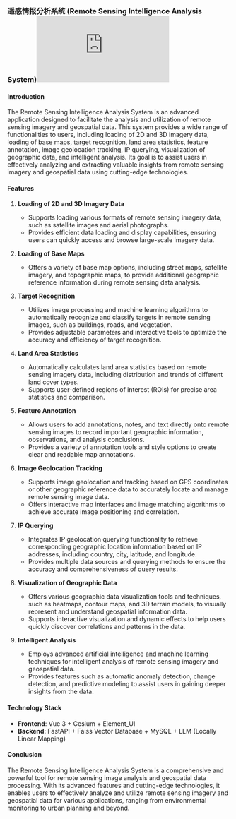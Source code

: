 ### 遥感情报分析系统 (Remote Sensing Intelligence Analysis System)![Chinese](https://github.com/qianyouliang/RSIAS/edit/main/README_CN.md)

#### Introduction
The Remote Sensing Intelligence Analysis System is an advanced application designed to facilitate the analysis and utilization of remote sensing imagery and geospatial data. This system provides a wide range of functionalities to users, including loading of 2D and 3D imagery data, loading of base maps, target recognition, land area statistics, feature annotation, image geolocation tracking, IP querying, visualization of geographic data, and intelligent analysis. Its goal is to assist users in effectively analyzing and extracting valuable insights from remote sensing imagery and geospatial data using cutting-edge technologies.

#### Features
1. **Loading of 2D and 3D Imagery Data**
   - Supports loading various formats of remote sensing imagery data, such as satellite images and aerial photographs.
   - Provides efficient data loading and display capabilities, ensuring users can quickly access and browse large-scale imagery data.

2. **Loading of Base Maps**
   - Offers a variety of base map options, including street maps, satellite imagery, and topographic maps, to provide additional geographic reference information during remote sensing data analysis.

3. **Target Recognition**
   - Utilizes image processing and machine learning algorithms to automatically recognize and classify targets in remote sensing images, such as buildings, roads, and vegetation.
   - Provides adjustable parameters and interactive tools to optimize the accuracy and efficiency of target recognition.

4. **Land Area Statistics**
   - Automatically calculates land area statistics based on remote sensing imagery data, including distribution and trends of different land cover types.
   - Supports user-defined regions of interest (ROIs) for precise area statistics and comparison.

5. **Feature Annotation**
   - Allows users to add annotations, notes, and text directly onto remote sensing images to record important geographic information, observations, and analysis conclusions.
   - Provides a variety of annotation tools and style options to create clear and readable map annotations.

6. **Image Geolocation Tracking**
   - Supports image geolocation and tracking based on GPS coordinates or other geographic reference data to accurately locate and manage remote sensing image data.
   - Offers interactive map interfaces and image matching algorithms to achieve accurate image positioning and correlation.

7. **IP Querying**
   - Integrates IP geolocation querying functionality to retrieve corresponding geographic location information based on IP addresses, including country, city, latitude, and longitude.
   - Provides multiple data sources and querying methods to ensure the accuracy and comprehensiveness of query results.

8. **Visualization of Geographic Data**
   - Offers various geographic data visualization tools and techniques, such as heatmaps, contour maps, and 3D terrain models, to visually represent and understand geospatial information data.
   - Supports interactive visualization and dynamic effects to help users quickly discover correlations and patterns in the data.

9. **Intelligent Analysis**
   - Employs advanced artificial intelligence and machine learning techniques for intelligent analysis of remote sensing imagery and geospatial data.
   - Provides features such as automatic anomaly detection, change detection, and predictive modeling to assist users in gaining deeper insights from the data.

#### Technology Stack
- **Frontend**: Vue 3 + Cesium + Element_UI
- **Backend**: FastAPI + Faiss Vector Database + MySQL + LLM (Locally Linear Mapping)

#### Conclusion
The Remote Sensing Intelligence Analysis System is a comprehensive and powerful tool for remote sensing image analysis and geospatial data processing. With its advanced features and cutting-edge technologies, it enables users to effectively analyze and utilize remote sensing imagery and geospatial data for various applications, ranging from environmental monitoring to urban planning and beyond.
